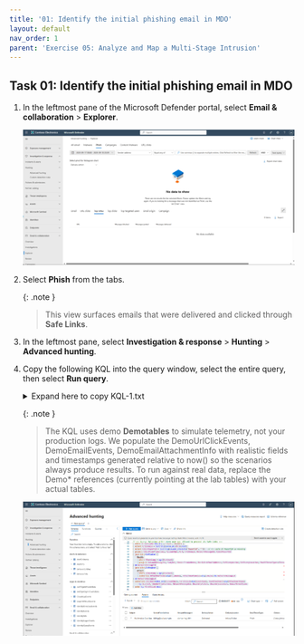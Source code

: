 ```yaml
---
title: '01: Identify the initial phishing email in MDO'
layout: default
nav_order: 1
parent: 'Exercise 05: Analyze and Map a Multi-Stage Intrusion'
---
```


## Task 01: Identify the initial phishing email in MDO

1. In the leftmost pane of the Microsoft Defender portal, select **Email & collaboration** > **Explorer**.  

    ![Intrusion-1.png](../../media/Intrusion-1.png)

1. Select **Phish** from the tabs.

    {: .note }
    > This view surfaces emails that were delivered and clicked through **Safe Links**.

1. In the leftmost pane, select **Investigation & response** > **Hunting** > **Advanced hunting**.

1. Copy the following KQL into the query window, select the entire query, then select **Run query**.  

    <details markdown='block'>
    <summary> Expand here to copy KQL-1.txt  </summary>

    ```KQL-1.txt-wrap
    //  Parameters 
    let lookback = 7d;
    let _now = now();

    //  DEMO DATA (use offsets; compute timestamps after) 
    let DemoUrlClickSeed = datatable(OffsetM:int, ActionType:string, IsClickedThrough:bool, Url:string, AccountUpn:string, NetworkMessageId:string, ThreatTypes:string, ReportId:string)
    [
      -120, "ClickAllowed", true, "http://malicious.example/login",        "alex.johnson@contoso.com", "demo-msg-001", "Phish",   "demo-click-001",
       -60, "ClickAllowed", true, "http://cdn.badcdn.example/file.exe",     "alex.johnson@contoso.com", "demo-msg-001", "Malware", "demo-click-002"
    ];
    let DemoUrlClickEvents =
      DemoUrlClickSeed
      | extend Timestamp = datetime_add('minute', OffsetM, _now)
      | project Timestamp, ActionType, IsClickedThrough, Url, AccountUpn, NetworkMessageId, ThreatTypes, ReportId;

    let DemoEmailEventsSeed = datatable(OffsetM:int, NetworkMessageId:string, Subject:string, SenderFromAddress:string, RecipientEmailAddress:string, DeliveryAction:string, DeliveryLocation:string, ThreatTypes:string)
    [
      -180, "demo-msg-001", "Re: Invoice Overdue", "billing@evil.example", "alex.johnson@contoso.com", "Delivered", "Inbox/Folder", "Phish"
    ];
    let DemoEmailEvents =
      DemoEmailEventsSeed
      | extend Timestamp = datetime_add('minute', OffsetM, _now)
      | project Timestamp, NetworkMessageId, Subject, SenderFromAddress, RecipientEmailAddress, DeliveryAction, DeliveryLocation, ThreatTypes;

    let DemoEmailAttachmentInfoSeed = datatable(OffsetM:int, NetworkMessageId:string, FileName:string, SHA256:string, ThreatTypes:string)
    [
      -180, "demo-msg-001", "Invoice.zip", "DEMO_SHA256_ABC", "Malware"
    ];
    let DemoEmailAttachmentInfo =
      DemoEmailAttachmentInfoSeed
      | extend Timestamp = datetime_add('minute', OffsetM, _now)
      | project Timestamp, NetworkMessageId, FileName, SHA256, ThreatTypes;

    //  Blend demo rows with live tables 
    let Clicks  = union kind=outer UrlClickEvents,     DemoUrlClickEvents;
    let Emails  = union kind=outer EmailEvents,         DemoEmailEvents;
    let Attach  = union kind=outer EmailAttachmentInfo, DemoEmailAttachmentInfo;

    //  Query: Malicious phish where user was allowed to proceed via Safe Links 
    Clicks
    | where Timestamp > ago(lookback)
    | extend ClickedThrough = iif(tobool(column_ifexists("IsClickedThrough", false)) or ActionType == "ClickAllowed", true, false)
    | where ClickedThrough
    | where ThreatTypes has_any ("Phish","Malware")
    | extend UrlDomain = tostring(parse_url(Url).Host)
    | extend ClickReportId = tostring(column_ifexists("ReportId", ""))   // <-- safe if ReportId is missing
    | project ClickTime=Timestamp, AccountUpn, Url, UrlDomain, NetworkMessageId, ClickReportId
    | join kind=leftouter (
        Emails
        | where Timestamp > ago(lookback)
        | project NetworkMessageId, Subject, SenderFromAddress, RecipientEmailAddress, DeliveryAction, DeliveryLocation, EmailThreatTypes=ThreatTypes
    ) on NetworkMessageId
    | join kind=leftouter (
        Attach
        | where Timestamp > ago(lookback)
        | summarize AttachmentName=any(FileName), AttachmentSHA256=any(SHA256) by NetworkMessageId
    ) on NetworkMessageId
    | summarize Clickers=make_set(AccountUpn), FirstClick=min(ClickTime), AnyAttachment=any(AttachmentName)
          by Subject, SenderFromAddress, NetworkMessageId, DeliveryAction, DeliveryLocation, EmailThreatTypes
    | order by FirstClick desc
    ```
    </details>

    {: .note }
    > The KQL uses demo **Demotables** to simulate telemetry, not your production logs. We populate the DemoUrlClickEvents, DemoEmailEvents, DemoEmailAttachmentInfo with realistic fields and timestamps generated relative to now() so the scenarios always produce results. To run against real data, replace the Demo* references (currently pointing at the lab tables) with your actual tables.

    ![Intrusion-2.png](../../media/Intrusion-2.png)






